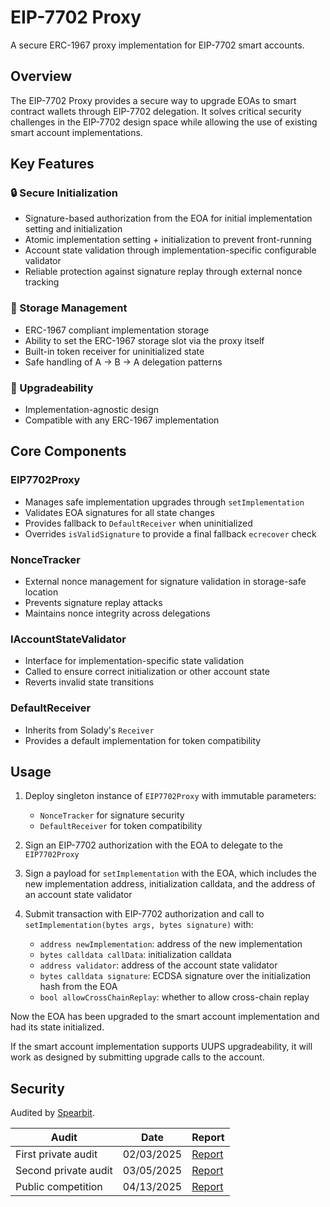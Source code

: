 # EIP-7702 Proxy

A secure ERC-1967 proxy implementation for EIP-7702 smart accounts.

## Overview

The EIP-7702 Proxy provides a secure way to upgrade EOAs to smart contract wallets through EIP-7702 delegation. It solves critical security challenges in the EIP-7702 design space while allowing the use of existing smart account implementations.

## Key Features

### 🔒 Secure Initialization
- Signature-based authorization from the EOA for initial implementation setting and initialization
- Atomic implementation setting + initialization to prevent front-running
- Account state validation through implementation-specific configurable validator
- Reliable protection against signature replay through external nonce tracking

### 💾 Storage Management
- ERC-1967 compliant implementation storage
- Ability to set the ERC-1967 storage slot via the proxy itself
- Built-in token receiver for uninitialized state
- Safe handling of A → B → A delegation patterns

### 🔄 Upgradeability
- Implementation-agnostic design
- Compatible with any ERC-1967 implementation

## Core Components

### EIP7702Proxy
- Manages safe implementation upgrades through `setImplementation`
- Validates EOA signatures for all state changes
- Provides fallback to `DefaultReceiver` when uninitialized
- Overrides `isValidSignature` to provide a final fallback `ecrecover` check

### NonceTracker
- External nonce management for signature validation in storage-safe location
- Prevents signature replay attacks
- Maintains nonce integrity across delegations

### IAccountStateValidator
- Interface for implementation-specific state validation
- Called to ensure correct initialization or other account state
- Reverts invalid state transitions

### DefaultReceiver
- Inherits from Solady's `Receiver`
- Provides a default implementation for token compatibility

## Usage

1. Deploy singleton instance of `EIP7702Proxy` with immutable parameters:
   - `NonceTracker` for signature security
   - `DefaultReceiver` for token compatibility

2. Sign an EIP-7702 authorization with the EOA to delegate to the `EIP7702Proxy`
3. Sign a payload for `setImplementation` with the EOA, which includes the new implementation address, initialization calldata, and the address of an account state validator
4. Submit transaction with EIP-7702 authorization and call to `setImplementation(bytes args, bytes signature)` with:
    - `address newImplementation`: address of the new implementation
    - `bytes calldata callData`: initialization calldata
    - `address validator`: address of the account state validator
    - `bytes calldata signature`: ECDSA signature over the initialization hash from the EOA
    - `bool allowCrossChainReplay`: whether to allow cross-chain replay

Now the EOA has been upgraded to the smart account implementation and had its state initialized.

If the smart account implementation supports UUPS upgradeability, it will work as designed by submitting upgrade calls to the account.

## Security

Audited by [Spearbit](https://spearbit.com/).

| Audit | Date | Report |
|--------|---------|---------|
| First private audit | 02/03/2025 | [Report](audits/Cantina-February-2025.pdf) |
| Second private audit | 03/05/2025 | [Report](audits/Cantina-March-2025.pdf) |
| Public competition | 04/13/2025| [Report](audits/Cantina-Competition-April-2025.pdf) |
